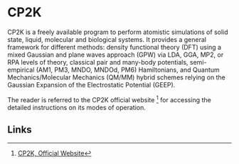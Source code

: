# CP2K

CP2K is a freely available program to perform atomistic simulations of solid state, liquid, molecular and biological systems. It provides a general framework for different methods: density functional theory (DFT) using a mixed Gaussian and plane waves approach (GPW) via LDA, GGA, MP2, or RPA levels of theory, classical pair and many-body potentials, semi-empirical (AM1, PM3, MNDO, MNDOd, PM6) Hamiltonians, and Quantum Mechanics/Molecular Mechanics (QM/MM) hybrid schemes relying on the Gaussian Expansion of the Electrostatic Potential (GEEP).

The reader is referred to the CP2K official website [^1] for accessing the detailed instructions on its modes of operation.

## Links

[^1]: [CP2K, Official Website](https://www.cp2k.org/)
